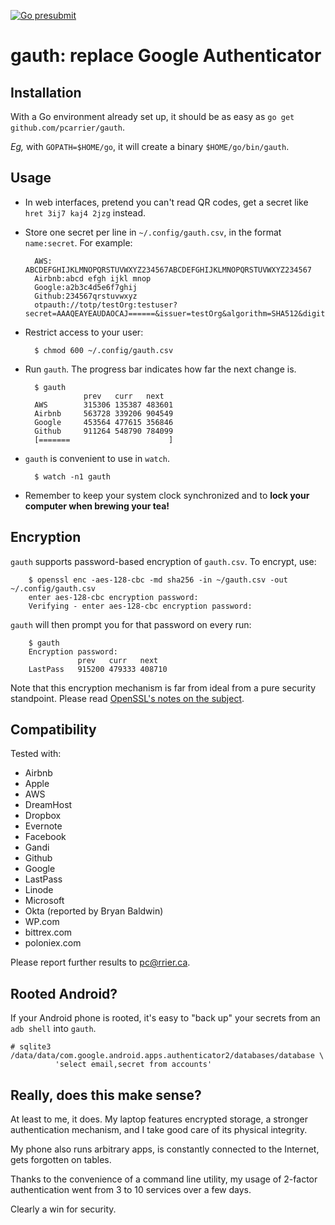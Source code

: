 [![Go presubmit](https://github.com/pcarrier/gauth/workflows/Go%20presubmit/badge.svg)](https://github.com/pcarrier/gauth/actions)

gauth: replace Google Authenticator
===================================

Installation
------------

With a Go environment already set up, it should be as easy as `go get github.com/pcarrier/gauth`.

*Eg,* with `GOPATH=$HOME/go`, it will create a binary `$HOME/go/bin/gauth`.

Usage
-----

- In web interfaces, pretend you can't read QR codes, get a secret like `hret 3ij7 kaj4 2jzg` instead.
- Store one secret per line in `~/.config/gauth.csv`, in the format `name:secret`. For example:

        AWS:   ABCDEFGHIJKLMNOPQRSTUVWXYZ234567ABCDEFGHIJKLMNOPQRSTUVWXYZ234567
        Airbnb:abcd efgh ijkl mnop
        Google:a2b3c4d5e6f7ghij
        Github:234567qrstuvwxyz
        otpauth://totp/testOrg:testuser?secret=AAAQEAYEAUDAOCAJ======&issuer=testOrg&algorithm=SHA512&digits=8&period=30

- Restrict access to your user:

        $ chmod 600 ~/.config/gauth.csv

- Run `gauth`. The progress bar indicates how far the next change is.

        $ gauth
                   prev   curr   next
        AWS        315306 135387 483601
        Airbnb     563728 339206 904549
        Google     453564 477615 356846
        Github     911264 548790 784099
        [=======                      ]

- `gauth` is convenient to use in `watch`.

        $ watch -n1 gauth

- Remember to keep your system clock synchronized and to **lock your computer when brewing your tea!**

Encryption
----------

`gauth` supports password-based encryption of `gauth.csv`. To encrypt, use:

        $ openssl enc -aes-128-cbc -md sha256 -in ~/gauth.csv -out ~/.config/gauth.csv
        enter aes-128-cbc encryption password:
        Verifying - enter aes-128-cbc encryption password:

`gauth` will then prompt you for that password on every run:

        $ gauth
        Encryption password:
                   prev   curr   next
        LastPass   915200 479333 408710

Note that this encryption mechanism is far from ideal from a pure security standpoint.
Please read [OpenSSL's notes on the subject](http://www.openssl.org/docs/crypto/EVP_BytesToKey.html#NOTES).

Compatibility
-------------

Tested with:

- Airbnb
- Apple
- AWS
- DreamHost
- Dropbox
- Evernote
- Facebook
- Gandi
- Github
- Google
- LastPass
- Linode
- Microsoft
- Okta (reported by Bryan Baldwin)
- WP.com
- bittrex.com
- poloniex.com

Please report further results to pc@rrier.ca.

Rooted Android?
---------------

If your Android phone is rooted, it's easy to "back up" your secrets from an `adb shell` into `gauth`.

    # sqlite3 /data/data/com.google.android.apps.authenticator2/databases/database \
              'select email,secret from accounts'

Really, does this make sense?
-----------------------------

At least to me, it does. My laptop features encrypted storage, a stronger authentication mechanism,
and I take good care of its physical integrity.

My phone also runs arbitrary apps, is constantly connected to the Internet, gets forgotten on tables.

Thanks to the convenience of a command line utility, my usage of 2-factor authentication went from
3 to 10 services over a few days.

Clearly a win for security.
